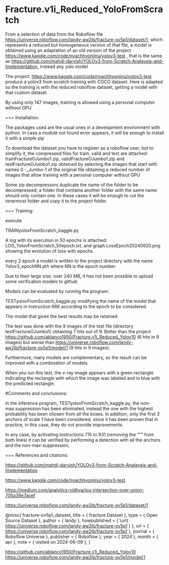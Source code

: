 # Fracture.v1i_Reduced_YoloFromScratch
From a selection of data from the Roboflow file https://universe.roboflow.com/landy-aw2jb/fracture-ov5p1/dataset/1, which represents a reduced but homogeneous version of that file, a model is obtained using  an adaptation of an old version of the project https://www.kaggle.com/code/nyachhyonjinu/yolov3-test , that is the same as
 https://github.com/mahdi-darvish/YOLOv3-from-Scratch-Analaysis-and-Implementation, instead any yolo model 

The project: https://www.kaggle.com/code/nyachhyonjinu/yolov3-test produce   a yolov3 from scratch training with COCO dataset. Here is adapted so the training is  with the reduced roboflow dataset, getting a model with that custom dataset

By using only 147 images, training is allowed using a personal computer without GPU

===
Installation:

The packages used are the usual ones in a development environment with python. In case a module not found error appears, it will be enough to install it with a simple pip

To download the dataset you have to register as a roboflow user, but to simplify it, the compressed files for train, valid and test are attached: trainFractureOJumbo1.zip, validFractureOJumbo1.zip and testFractureOJumbo1.zip obtained by selecting the images that start with names 0 -_Jumbo-1 of the original file obtaining a reduced number of images that allow training with  a personal computer without GPU

Some zip decompressors duplicate the name of the folder to be decompressed; a folder that contains another folder with the same name should only contain one. In these cases it will be enough to cut the innermost folder and copy it to the project folder.

===
Training:

execute 

TRAINyolovFromScratch_kaggle.py 

A log with its execution in 50 epochs is attached: LOG_YolovFromScratch_50epoch.txt, and graph LossEpoch20240920.png showing the evolution of loss with epochs.

every 2 epoch a model is written to the project directory with the name Yolov3_epochNN.pth where NN is the epoch number. 

Due to their large size, over 240 MB, it has not been possible to upload some verification models to github

Models  can be evaluated by running the program:

TESTyolovFromScratch_kaggle.py modifying the name of the model that appears in instruction 666 according to the epoch to be considered.

The model that gives the best results may be  retained.

The test was done with the 9 images of the test file (directory testFractureOJumbo1) obtaining 7 hits out of 9. Better than the project https://github.com/ablanco1950/Fracture.v1i_Reduced_Yolov10 (6 hits in 9 images) but worse than https://universe.roboflow.com/landy-aw2jb/fracture-ov5p1/model/1 (8 hits in 9 images).

Furthermore, many models are complementary, so the result can be improved with a combination of models.

When you run this test, the x-ray image appears with a green rectangle indicating the rectangle with which the image was labeled and in blue with the predicted rectangle.

#Comments and conclusions:

In the inference program, TESTyolovFromScratch_kaggle.py,  the non-max.suppression has been eliminated, instead the one with the highest probability has been chosen from all the boxes. In addition, only the first 3 anchors of scale 1 have been considered, since it has been proven that in practice, in this case, they do not provide improvements.

In any case, by activating instructions 715 to 931 (removing the “”” from both lines) it can be verified by performing a detection with all the anchors and the non-max-suppression,

===
References and citations:

https://github.com/mahdi-darvish/YOLOv3-from-Scratch-Analaysis-and-Implementation 

https://www.kaggle.com/code/nyachhyonjinu/yolov3-test

https://medium.com/analytics-vidhya/iou-intersection-over-union-705a39e7acef

https://universe.roboflow.com/landy-aw2jb/fracture-ov5p1/dataset/1

@misc{
                            fracture-ov5p1_dataset,
                            title = { fracture Dataset },
                            type = { Open Source Dataset },
                            author = { landy },
                            howpublished = { \url{ https://universe.roboflow.com/landy-aw2jb/fracture-ov5p1 } },
                            url = { https://universe.roboflow.com/landy-aw2jb/fracture-ov5p1 },
                            journal = { Roboflow Universe },
                            publisher = { Roboflow },
                            year = { 2024 },
                            month = { apr },
                            note = { visited on 2024-06-09 },
                            }


https://github.com/ablanco1950/Fracture.v1i_Reduced_Yolov10
https://universe.roboflow.com/landy-aw2jb/fracture-ov5p1/model/1 
